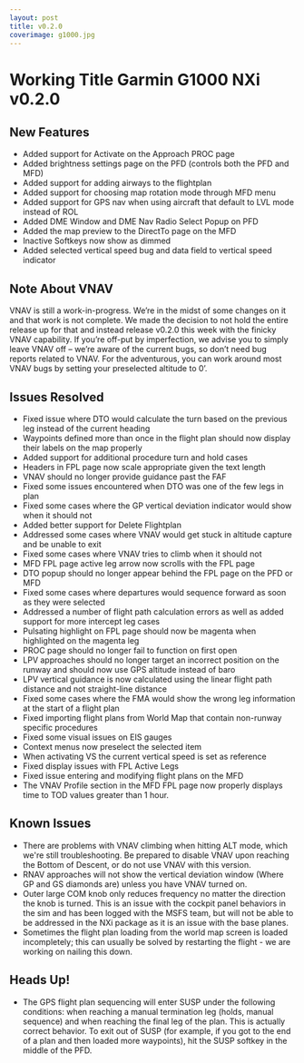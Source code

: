 ```yaml
---
layout: post
title: v0.2.0
coverimage: g1000.jpg
---
```

# Working Title Garmin G1000 NXi v0.2.0

## New Features

- Added support for Activate on the Approach PROC page
- Added brightness settings page on the PFD (controls both the PFD and MFD)
- Added support for adding airways to the flightplan
- Added support for choosing map rotation mode through MFD menu
- Added support for GPS nav when using aircraft that default to LVL mode instead of ROL
- Added DME Window and DME Nav Radio Select Popup on PFD
- Added the map preview to the DirectTo page on the MFD
- Inactive Softkeys now show as dimmed
- Added selected vertical speed bug and data field to vertical speed indicator

## Note About VNAV

VNAV is still a work-in-progress. We’re in the midst of some changes on it and that work is not complete. We made the decision to not hold the entire release up for that and instead release v0.2.0 this week with the finicky VNAV capability. If you’re off-put by imperfection, we advise you to simply leave VNAV off – we’re aware of the current bugs, so don’t need bug reports related to VNAV. For the adventurous, you can work around most VNAV bugs by setting your preselected altitude to 0’.

## Issues Resolved

- Fixed issue where DTO would calculate the turn based on the previous leg instead of the current heading
- Waypoints defined more than once in the flight plan should now display their labels on the map properly
- Added support for additional procedure turn and hold cases
- Headers in FPL page now scale appropriate given the text length
- VNAV should no longer provide guidance past the FAF
- Fixed some issues encountered when DTO was one of the few legs in plan
- Fixed some cases where the GP vertical deviation indicator would show when it should not
- Added better support for Delete Flightplan
- Addressed some cases where VNAV would get stuck in altitude capture and be unable to exit
- Fixed some cases where VNAV tries to climb when it should not
- MFD FPL page active leg arrow now scrolls with the FPL page
- DTO popup should no longer appear behind the FPL page on the PFD or MFD
- Fixed some cases where departures would sequence forward as soon as they were selected
- Addressed a number of flight path calculation errors as well as added support for more intercept leg cases
- Pulsating highlight on FPL page should now be magenta when highlighted on the magenta leg
- PROC page should no longer fail to function on first open
- LPV approaches should no longer target an incorrect position on the runway and should now use GPS altitude instead of baro
- LPV vertical guidance is now calculated using the linear flight path distance and not straight-line distance
- Fixed some cases where the FMA would show the wrong leg information at the start of a flight plan
- Fixed importing flight plans from World Map that contain non-runway specific procedures
- Fixed some visual issues on EIS gauges
- Context menus now preselect the selected item
- When activating VS the current vertical speed is set as reference
- Fixed display issues with FPL Active Legs
- Fixed issue entering and modifying flight plans on the MFD
- The VNAV Profile section in the MFD FPL page now properly displays time to TOD values greater than 1 hour.

## Known Issues

- There are problems with VNAV climbing when hitting ALT mode, which we're still troubleshooting. Be prepared to disable VNAV upon reaching the Bottom of Descent, or do not use VNAV with this version.
- RNAV approaches will not show the vertical deviation window (Where GP and GS diamonds are) unless you have VNAV turned on.
- Outer large COM knob only reduces frequency no matter the direction the knob is turned. This is an issue with the cockpit panel behaviors in the sim and has been logged with the MSFS team, but will not be able to be addressed in the NXi package as it is an issue with the base planes.
- Sometimes the flight plan loading from the world map screen is loaded incompletely; this can usually be solved by restarting the flight - we are working on nailing this down.

## Heads Up!
- The GPS flight plan sequencing will enter SUSP under the following conditions: when reaching a manual termination leg (holds, manual sequence) and when reaching the final leg of the plan. This is actually correct behavior. To exit out of SUSP (for example, if you got to the end of a plan and then loaded more waypoints), hit the SUSP softkey in the middle of the PFD.
